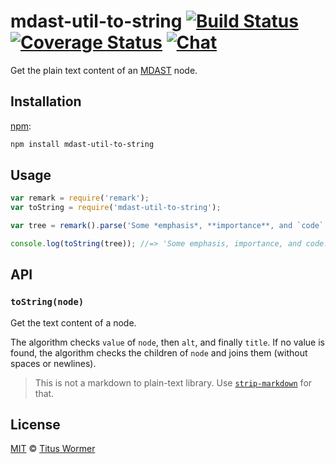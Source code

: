 # mdast-util-to-string [![Build Status][build-badge]][build-status] [![Coverage Status][coverage-badge]][coverage-status] [![Chat][chat-badge]][chat]

Get the plain text content of an [MDAST][] node.

## Installation

[npm][]:

```bash
npm install mdast-util-to-string
```

## Usage

```js
var remark = require('remark');
var toString = require('mdast-util-to-string');

var tree = remark().parse('Some *emphasis*, **importance**, and `code`.');

console.log(toString(tree)); //=> 'Some emphasis, importance, and code.'
```

## API

### `toString(node)`

Get the text content of a node.

The algorithm checks `value` of `node`, then `alt`, and finally `title`.
If no value is found, the algorithm checks the children of `node` and
joins them (without spaces or newlines).

> This is not a markdown to plain-text library.
> Use [`strip-markdown`][strip-markdown] for that.

## License

[MIT][license] © [Titus Wormer][author]

<!-- Definitions -->

[build-badge]: https://img.shields.io/travis/syntax-tree/mdast-util-to-string.svg

[build-status]: https://travis-ci.org/syntax-tree/mdast-util-to-string

[coverage-badge]: https://img.shields.io/codecov/c/github/syntax-tree/mdast-util-to-string.svg

[coverage-status]: https://codecov.io/github/syntax-tree/mdast-util-to-string

[chat-badge]: https://img.shields.io/gitter/room/wooorm/remark.svg

[chat]: https://gitter.im/wooorm/remark

[license]: LICENSE

[author]: http://wooorm.com

[npm]: https://docs.npmjs.com/cli/install

[mdast]: https://github.com/syntax-tree/mdast

[strip-markdown]: https://github.com/wooorm/strip-markdown
